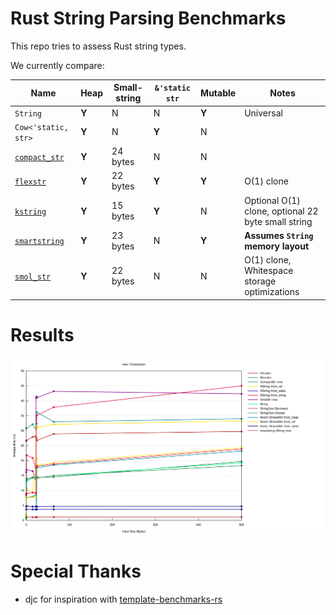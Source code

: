 # Rust String Parsing Benchmarks

This repo tries to assess Rust string types.

We currently compare:

Name                                                 | Heap  | Small-string | `&'static str` | Mutable | Notes
-----------------------------------------------------|-------|--------------|----------------|---------|-----
`String`                                             | **Y** | N            | N              | **Y**   | Universal
`Cow<'static, str>`                                  | **Y** | N            | **Y**          | N       |
[`compact_str`](https://crates.io/crates/kstring)    | **Y** | 24 bytes     | N              | N       |
[`flexstr`](https://crates.io/crates/kstring)        | **Y** | 22 bytes     | **Y**          | **Y**   | O(1) clone
[`kstring`](https://crates.io/crates/kstring)        | **Y** | 15 bytes     | **Y**          | N       | Optional O(1) clone, optional 22 byte small string
[`smartstring`](https://crates.io/crates/kstring)    | **Y** | 23 bytes     | N              | **Y**   | **Assumes `String` memory layout**
[`smol_str`](https://crates.io/crates/kstring)       | **Y** | 22 bytes     | N              | N       | O(1) clone, Whitespace storage optimizations

# Results

[![Benchmarks](runs/2022-03-25/new/report/lines.svg)](runs/2022-03-25/report/index.html)

# Special Thanks

- djc for inspiration with [template-benchmarks-rs](https://github.com/djc/template-benchmarks-rs)
